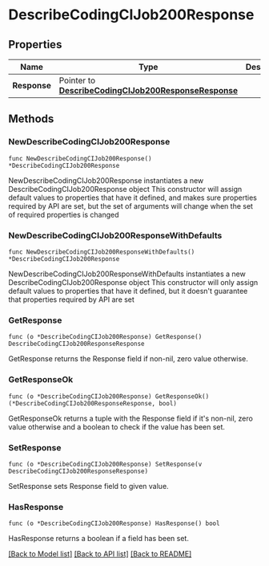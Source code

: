 # DescribeCodingCIJob200Response

## Properties

Name | Type | Description | Notes
------------ | ------------- | ------------- | -------------
**Response** | Pointer to [**DescribeCodingCIJob200ResponseResponse**](DescribeCodingCIJob200ResponseResponse.md) |  | [optional] 

## Methods

### NewDescribeCodingCIJob200Response

`func NewDescribeCodingCIJob200Response() *DescribeCodingCIJob200Response`

NewDescribeCodingCIJob200Response instantiates a new DescribeCodingCIJob200Response object
This constructor will assign default values to properties that have it defined,
and makes sure properties required by API are set, but the set of arguments
will change when the set of required properties is changed

### NewDescribeCodingCIJob200ResponseWithDefaults

`func NewDescribeCodingCIJob200ResponseWithDefaults() *DescribeCodingCIJob200Response`

NewDescribeCodingCIJob200ResponseWithDefaults instantiates a new DescribeCodingCIJob200Response object
This constructor will only assign default values to properties that have it defined,
but it doesn't guarantee that properties required by API are set

### GetResponse

`func (o *DescribeCodingCIJob200Response) GetResponse() DescribeCodingCIJob200ResponseResponse`

GetResponse returns the Response field if non-nil, zero value otherwise.

### GetResponseOk

`func (o *DescribeCodingCIJob200Response) GetResponseOk() (*DescribeCodingCIJob200ResponseResponse, bool)`

GetResponseOk returns a tuple with the Response field if it's non-nil, zero value otherwise
and a boolean to check if the value has been set.

### SetResponse

`func (o *DescribeCodingCIJob200Response) SetResponse(v DescribeCodingCIJob200ResponseResponse)`

SetResponse sets Response field to given value.

### HasResponse

`func (o *DescribeCodingCIJob200Response) HasResponse() bool`

HasResponse returns a boolean if a field has been set.


[[Back to Model list]](../README.md#documentation-for-models) [[Back to API list]](../README.md#documentation-for-api-endpoints) [[Back to README]](../README.md)


